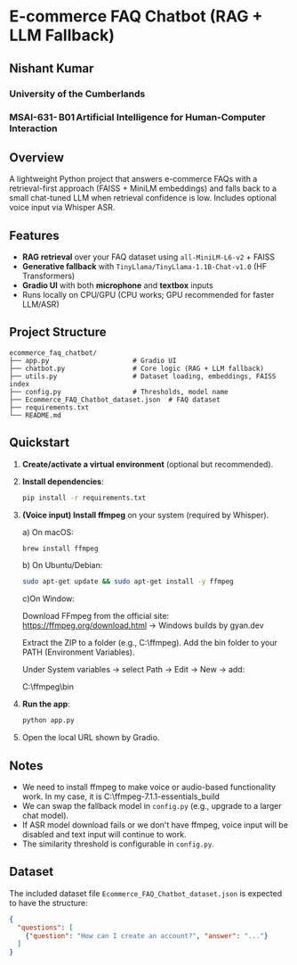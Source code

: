 # E-commerce FAQ Chatbot (RAG + LLM Fallback)

## Nishant Kumar
### University of the Cumberlands
### MSAI-631- B01 Artificial Intelligence for Human-Computer Interaction 


## Overview
A lightweight Python project that answers e-commerce FAQs with a retrieval-first approach
(FAISS + MiniLM embeddings) and falls back to a small chat-tuned LLM when retrieval
confidence is low. Includes optional voice input via Whisper ASR.

## Features
- **RAG retrieval** over your FAQ dataset using `all-MiniLM-L6-v2` + FAISS
- **Generative fallback** with `TinyLlama/TinyLlama-1.1B-Chat-v1.0` (HF Transformers)
- **Gradio UI** with both **microphone** and **textbox** inputs
- Runs locally on CPU/GPU (CPU works; GPU recommended for faster LLM/ASR)

## Project Structure
```
ecommerce_faq_chatbot/
├── app.py                     # Gradio UI
├── chatbot.py                 # Core logic (RAG + LLM fallback)
├── utils.py                   # Dataset loading, embeddings, FAISS index
├── config.py                  # Thresholds, model name
├── Ecommerce_FAQ_Chatbot_dataset.json  # FAQ dataset
├── requirements.txt
└── README.md
```

## Quickstart
1. **Create/activate a virtual environment** (optional but recommended).  
2. **Install dependencies**:
   ```bash
   pip install -r requirements.txt
   ```
3. **(Voice input) Install ffmpeg** on your system (required by Whisper). 
   
   a) On macOS:
   ```bash
   brew install ffmpeg
   ```
   b) On Ubuntu/Debian:
   ```bash
   sudo apt-get update && sudo apt-get install -y ffmpeg
   ```

   c)On Window:
 
   Download FFmpeg from the official site:
   https://ffmpeg.org/download.html → Windows builds by gyan.dev

   Extract the ZIP to a folder (e.g., C:\ffmpeg).
   Add the bin folder to your PATH (Environment Variables).

   Under System variables → select Path → Edit → New → add:

   C:\ffmpeg\bin

4. **Run the app**:
   ```bash
   python app.py
   ```
5. Open the local URL shown by Gradio.

## Notes
- We need to install ffmpeg to make voice or audio-based functionality work. In my case, it is C:\ffmpeg-7.1.1-essentials_build
- We can swap the fallback model in `config.py` (e.g., upgrade to a larger chat model).
- If ASR model download fails or we don't have ffmpeg, voice input will be disabled and text input will continue to work.
- The similarity threshold is configurable in `config.py`.

## Dataset
The included dataset file `Ecommerce_FAQ_Chatbot_dataset.json` is expected to have the structure:
```json
{
  "questions": [
    {"question": "How can I create an account?", "answer": "..."}
  ]
}
```
